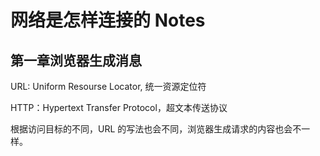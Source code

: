 # 网络是怎样连接的 Notes



## 第一章浏览器生成消息



URL: Uniform Resourse Locator, 统一资源定位符

HTTP：Hypertext Transfer Protocol，超文本传送协议

根据访问目标的不同，URL 的写法也会不同，浏览器生成请求的内容也会不一样。

